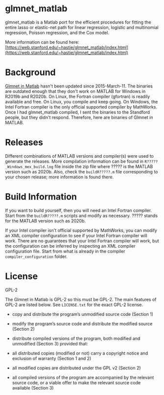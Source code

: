 # glmnet_matlab
glmnet_matlab is a Matlab port for the efficient procedures for fitting the entire lasso or elastic-net path for linear regression, logistic and multinomial regression, Poisson regression, and the Cox model. 

More information can be found here:
[https://web.stanford.edu/~hastie/glmnet_matlab/index.html](https://web.stanford.edu/~hastie/glmnet_matlab/index.html)

# Background
[Glmnet in Matlab](https://web.stanford.edu/~hastie/glmnet_matlab/index.html) hasn't been updated since 2015-March-11. The binaries are outdated enough that they don't work on MATLAB for Windows in R2019b and R2020b. On Linux, the Fortran compiler (gfortran) is readily available and free. On Linux, you compile and keep going. On Windows, the Intel Fortran compiler is the only official supported compiler by MathWorks. Once I had glmnet_matlab compiled, I sent the binaries to the Standford people, but they didn't respond. Therefore, here are binaries of Glmnet in MATLAB.

# Releases
Different combinations of MATLAB versions and compiler(s) were used to generate the releases. More compilation information can be found in `R?????_Windows_mex_build.log` file inside the zip file where ????? is the MATLAB version such as 2020b. Also, check the `buildR?????.m` file corresponding to your chosen release; more information is found there.

# Build Information
If you want to build yourself, then you will need an Intel Fortran compiler. Start from the `buildR?????.m` scripts and modify as necessary. ????? stands for the MATLAB version such as 2020b.

If your Intel compiler isn't official supported by MathWorks, you can modify an XML compiler configuration to see if your Intel Fortran compiler will work. There are no guarantees that your Intel Fortran compiler will work, but the configuration can be inferred by inspecting an XML compiler configuration file. Start from what is already in the compiler `compiler_configuration` folder. 

# License
GPL-2

The Glmnet in Matlab is GPL-2 so this must be GPL-2. The main features of GPL-2 are listed below. See `LICENSE.txt` for the exact GPL-2 license.
- copy and distribute the program’s unmodified source code (Section 1)
- modify the program’s source code and distribute the modified source (Section 2)
- distribute compiled versions of the program, both modified and unmodified (Section 3) provided that:

- all distributed copies (modified or not) carry a copyright notice and exclusion of warranty (Section 1 and 2)
- all modified copies are distributed under the GPL v2 (Section 2)
- all compiled versions of the program are accompanied by the relevant source code, or a viable offer to make the relevant source code available (Section 3)
